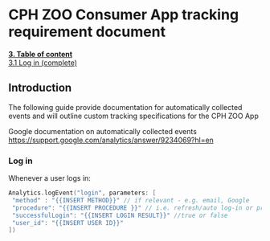 
# CPH ZOO Consumer App tracking requirement document

[**3. Table of content**](#members-&-user-permissions)<br/>
[3.1 Log in (complete)](#log-in)<br/>

## Introduction
The following guide provide documentation for automatically collected events and will outline custom tracking specifications for the CPH ZOO App

Google documentation on automatically collected events
https://support.google.com/analytics/answer/9234069?hl=en



### Log in

Whenever a user logs in:

```swift
Analytics.logEvent("login", parameters: [
 "method" : "{{INSERT METHOD}}" // if relevant - e.g. email, Google
 "procedure": "{{INSERT PROCEDURE }}" // i.e. refresh/auto log-in or prompt via screen
 "successfulLogin": "{{INSERT LOGIN RESULT}}" //true or false
 "user_id": "{{INSERT USER ID}}"
])
```



